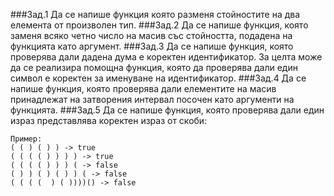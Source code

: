 ###Зад.1
Да се напише функция която разменя стойностите на два елемента от произволен тип.
###Зад.2
Да се напише функция, която заменя всяко четно число на масив със стойността, подадена на функцията като аргумент.
###Зад.3
Да се напише функция, която проверява дали дадена дума е коректен идентификатор. За целта може да се реализира помощна функция, която да проверява дали един символ е коректен за именуване на идентификатор.
###Зад.4
Да се напише функция, която проверява дали елементите на масив принадлежат на затворения интервал посочен като аргументи на функцията.
###Зад.5
Да се напише функция, която проверява дали един израз представлява коректен израз от скоби:
```
Пример:
( ( ) ( ) ) -> true
( ( ( ( ) ) ) ) -> true
( ( ( ( ) ) ) ( -> false
( ) ) ( ) ( ) ) ( -> false
( ( ( (  ) ( ))))() -> false
```
